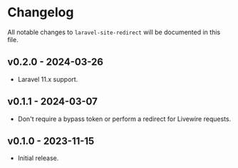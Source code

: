 # Changelog

All notable changes to `laravel-site-redirect` will be documented in this file.

## v0.2.0 - 2024-03-26

* Laravel 11.x support.

## v0.1.1 - 2024-03-07

* Don't require a bypass token or perform a redirect for Livewire requests.

## v0.1.0 - 2023-11-15

- Initial release.
